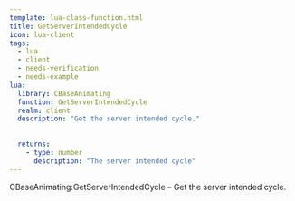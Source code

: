 ```yaml
---
template: lua-class-function.html
title: GetServerIntendedCycle
icon: lua-client
tags:
  - lua
  - client
  - needs-verification
  - needs-example
lua:
  library: CBaseAnimating
  function: GetServerIntendedCycle
  realm: client
  description: "Get the server intended cycle."
  
  
  returns:
    - type: number
      description: "The server intended cycle"
---
```


<div class="lua__search__keywords">
CBaseAnimating:GetServerIntendedCycle &#x2013; Get the server intended cycle.
</div>
